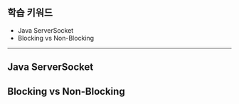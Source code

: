 ## 학습 키워드

- Java ServerSocket
- Blocking vs Non-Blocking

<hr>

## Java ServerSocket

## Blocking vs Non-Blocking